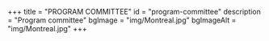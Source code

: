 +++
title = "PROGRAM COMMITTEE"
id = "program-committee"
description = "Program committee"
bgImage = "img/Montreal.jpg"
bgImageAlt = "img/Montreal.jpg"
+++
